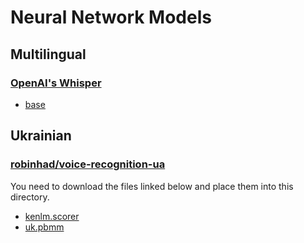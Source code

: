 # Neural Network Models
## Multilingual
### [OpenAI's Whisper](https://github.com/openai/whisper)
* [base](https://huggingface.co/openai/whisper-base)
## Ukrainian
### [robinhad/voice-recognition-ua](https://github.com/robinhad/voice-recognition-ua/releases/tag/v0.4)
You need to download the files linked below and place them into this directory.
* [kenlm.scorer](https://github.com/robinhad/voice-recognition-ua/releases/download/v0.4/kenlm.scorer)
* [uk.pbmm](https://github.com/robinhad/voice-recognition-ua/releases/download/v0.4/uk.pbmm)

